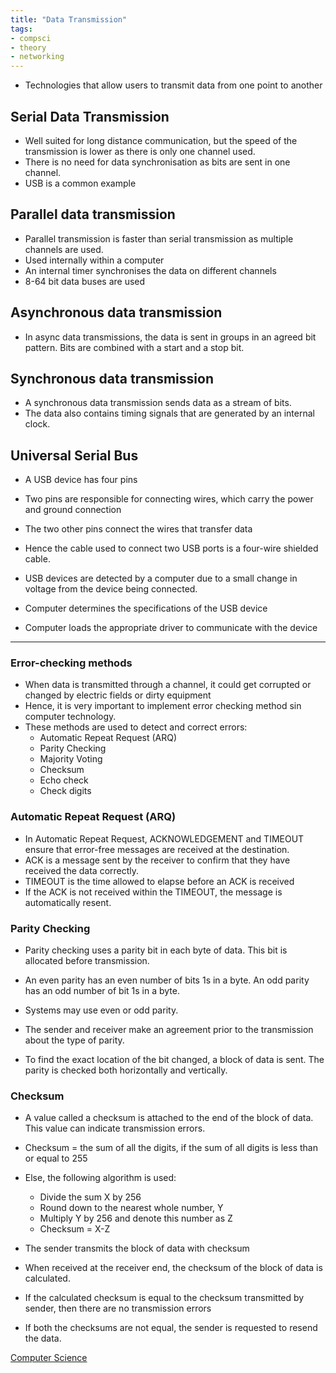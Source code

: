 ```yaml
---
title: "Data Transmission"
tags:
- compsci
- theory
- networking
---
```



- Technologies that allow users to transmit data from one point to another

## Serial Data Transmission

- Well suited for long distance communication, but the speed of the transmission is lower as there is only one channel used.
- There is no need for data synchronisation as bits are sent in one channel.
- USB is a common example

## Parallel data transmission

- Parallel transmission is faster than serial transmission as multiple channels are used.
- Used internally within a computer
- An internal timer synchronises the data on different channels
- 8-64 bit data buses are used

## Asynchronous data transmission

- In async data transmissions, the data is sent in groups in an agreed bit pattern. Bits are combined with a start and a stop bit.


## Synchronous data transmission

- A synchronous data transmission sends data as a stream of bits.
- The data also contains timing signals that are generated by an internal clock.



## Universal Serial Bus

- A USB device has four pins
- Two pins are responsible for connecting wires, which carry the power and ground connection
- The two other pins connect the wires that transfer data
- Hence the cable used to connect two USB ports is a four-wire shielded cable.

- USB devices are detected by a computer due to a small change in voltage from the device being connected.
- Computer determines the specifications of the USB device
- Computer loads the appropriate driver to communicate with the device

---

### Error-checking methods

- When data is transmitted through a channel, it could get corrupted or changed by electric fields or dirty equipment
- Hence, it is very important to implement error checking method sin computer technology.
- These methods are used to detect and correct errors:
	- Automatic Repeat Request (ARQ)
	- Parity Checking
	- Majority Voting
	- Checksum
	- Echo check
	- Check digits


### Automatic Repeat Request (ARQ)

- In Automatic Repeat Request, ACKNOWLEDGEMENT and TIMEOUT ensure that error-free messages are received at the destination.
- ACK is a message sent by the receiver to confirm that they have received the data correctly.
- TIMEOUT is the time allowed to elapse before an ACK is received
- If the ACK is not received within the TIMEOUT, the message is automatically resent.

### Parity Checking

- Parity checking uses a parity bit in each byte of data. This bit is allocated before transmission. 
- An even parity has an even number of bits 1s in a byte. An odd parity has an odd number of bit 1s in a byte.
- Systems may use even or odd parity.
- The sender and receiver make an agreement prior to the transmission about the type of parity.

- To find the exact location of the bit changed, a block of data is sent. The parity is checked both horizontally and vertically. 

### Checksum

- A value called a checksum is attached to the end of the block of data. This value can indicate transmission errors.
- Checksum = the sum of all the digits, if the sum of all digits is less than or equal to 255
- Else, the following algorithm is used:
	- Divide the sum X by 256
	- Round down to the nearest whole number, Y
	- Multiply Y by 256 and denote this number as Z
	- Checksum = X-Z

- The sender transmits the block of data with checksum
- When received at the receiver end, the checksum of the block of data is calculated.
- If the calculated checksum is equal to the checksum  transmitted by sender, then there are no transmission errors
- If both the checksums are not equal, the sender is requested to resend the data.


[Computer Science](/ComputerScience)